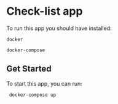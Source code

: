 
# Check-list app

To run this app you should have installed:

```docker``` 

```docker-compose```

## Get Started

To start this app, you can run:

``` docker-compose up```

